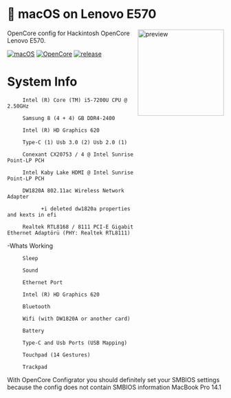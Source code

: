 <!-- omit in toc -->
#  macOS on Lenovo E570

<img align="right" src="https://i.loli.net/2021/02/17/NSFk9yputKJ87jd.png" width="200px" alt="preview">

OpenCore config for Hackintosh OpenCore Lenovo E570.

[![macOS](https://img.shields.io/badge/macOS-11.0.1-orange)](https://www.apple.com/tr/macos/big-sur/)
[![OpenCore](https://img.shields.io/badge/OpenCore-0.6.6-9cf)](https://github.com/acidanthera/OpenCorePkg)
[![release](https://img.shields.io/badge/indir-son%20sürüm-blue.svg)](https://github.com/sutsurup/MONSTER-Hackintosh/releases)


<!-- omit in toc -->
# System Info

         Intel (R) Core (TM) i5-7200U CPU @ 2.50GHz

         Samsung 8 (4 + 4) GB DDR4-2400

         Intel (R) HD Graphics 620

         Type-C (1) Usb 3.0 (2) Usb 2.0 (1)

         Conexant CX20753 / 4 @ Intel Sunrise Point-LP PCH

         Intel Kaby Lake HDMI @ Intel Sunrise Point-LP PCH

         DW1820A 802.11ac Wireless Network Adapter

               +i deleted dw1820a properties and kexts in efi

         Realtek RTL8168 / 8111 PCI-E Gigabit Ethernet Adaptörü (PHY: Realtek RTL8111)


-Whats Working

         Sleep
         
         Sound
         
         Ethernet Port
         
         Intel (R) HD Graphics 620
         
         Bluetooth
         
         Wifi (with DW1820A or another card)
         
         Battery
         
         Type-C and Usb Ports (USB Mapping)
         
         Touchpad (14 Gestures)
         
         Trackpad
    
    
With OpenCore Configrator you should definitely set your SMBIOS settings because the config does not contain SMBIOS information MacBook Pro 14.1
